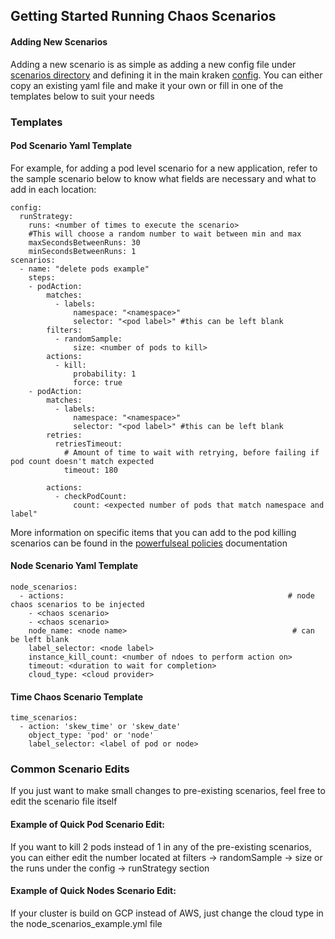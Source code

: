 ## Getting Started Running Chaos Scenarios

#### Adding New Scenarios
Adding a new scenario is as simple as adding a new config file under [scenarios directory](https://github.com/cloud-bulldozer/kraken/tree/master/scenarios) and defining it in the main kraken [config](https://github.com/cloud-bulldozer/kraken/blob/master/config/config.yaml#L8).
You can either copy an existing yaml file and make it your own or fill in one of the templates below to suit your needs

### Templates
#### Pod Scenario Yaml Template
For example, for adding a pod level scenario for a new application, refer to the sample scenario below to know what fields are necessary and what to add in each location:
```
config:
  runStrategy:
    runs: <number of times to execute the scenario>
    #This will choose a random number to wait between min and max
    maxSecondsBetweenRuns: 30
    minSecondsBetweenRuns: 1
scenarios:
  - name: "delete pods example"
    steps:
    - podAction:
        matches:
          - labels:
              namespace: "<namespace>"
              selector: "<pod label>" #this can be left blank
        filters:
          - randomSample:
              size: <number of pods to kill>
        actions:
          - kill:
              probability: 1
              force: true
    - podAction:
        matches:
          - labels:
              namespace: "<namespace>"
              selector: "<pod label>" #this can be left blank
        retries:
          retriesTimeout:
            # Amount of time to wait with retrying, before failing if pod count doesn't match expected
            timeout: 180

        actions:
          - checkPodCount:
              count: <expected number of pods that match namespace and label"
```

More information on specific items that you can add to the pod killing scenarios can be found in the [powerfulseal policies](https://powerfulseal.github.io/powerfulseal/policies) documentation


#### Node Scenario Yaml Template

```
node_scenarios:
  - actions:                                                  # node chaos scenarios to be injected
    - <chaos scenario>
    - <chaos scenario>
    node_name: <node name>                                     # can be left blank
    label_selector: <node label>
    instance_kill_count: <number of ndoes to perform action on>
    timeout: <duration to wait for completion>
    cloud_type: <cloud provider>
```


#### Time Chaos Scenario Template
```
time_scenarios:
  - action: 'skew_time' or 'skew_date'
    object_type: 'pod' or 'node'
    label_selector: <label of pod or node>
```


### Common Scenario Edits
If you just want to make small changes to pre-existing scenarios, feel free to edit the scenario file itself

#### Example of Quick Pod Scenario Edit:
If you want to kill 2 pods instead of 1 in any of the pre-existing scenarios, you can either edit the number located at filters -> randomSample -> size or the runs under the config -> runStrategy section

#### Example of Quick Nodes Scenario Edit:
If your cluster is build on GCP instead of AWS, just change the cloud type in the node_scenarios_example.yml file
